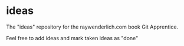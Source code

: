 # ideas
The "ideas" repository for the raywenderlich.com book Git Apprentice.

Feel free to add ideas and mark taken ideas as "done"
